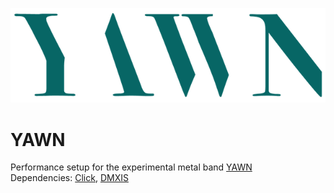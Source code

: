 <p align="center" width="4rem">
  <img src="YAWNLogoCol.png" />
</p>

YAWN
====
Performance setup for the experimental metal band [YAWN](https://www.yawn.no/)
</br> Dependencies: [Click](https://github.com/MccormickMike/Click), [DMXIS](https://github.com/MccormickMike/DMXIS)
